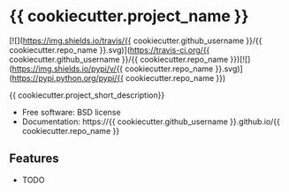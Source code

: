 # {{ cookiecutter.project_name }}

[![](https://img.shields.io/travis/{{ cookiecutter.github_username }}/{{ cookiecutter.repo_name }}.svg)](https://travis-ci.org/{{ cookiecutter.github_username }}/{{ cookiecutter.repo_name }})[![](https://img.shields.io/pypi/v/{{ cookiecutter.repo_name }}.svg)](https://pypi.python.org/pypi/{{ cookiecutter.repo_name }})

{{ cookiecutter.project_short_description}}

* Free software: BSD license
* Documentation: https://{{ cookiecutter.github_username }}.github.io/{{ cookiecutter.repo_name }}

## Features

* TODO

